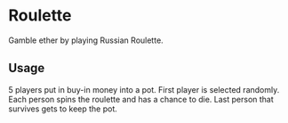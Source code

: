 # Roulette
Gamble ether by playing Russian Roulette.

## Usage

5 players put in buy-in money into a pot. First player is selected randomly. Each person spins the roulette and has a chance to die. Last person that survives gets to keep the pot.
 